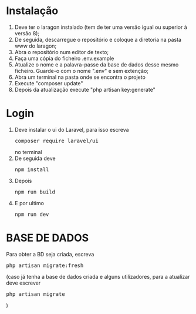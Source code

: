 <h1>Instalação</h1>
<ol>
    <li>Deve ter o laragon instalado (tem de ter uma versão igual ou superior á versão 8);</li>
    <li>De seguida, descarregue o repositório e coloque a diretoria na pasta www do laragon;</li>
    <li>Abra o repositório num editor de texto;</li>
    <li>Faça uma cópia do ficheiro .env.example</li>
    <li>Atualize o nome e a palavra-passe da base de dados desse mesmo ficheiro. Guarde-o com o nome ".env" e sem extenção;</li>
    <li>Abra um terminal na pasta onde se encontra o projeto</li>
    <li>Execute "composer update"</li>
    <li>Depois da atualização execute "php artisan key:generate"</li>
</ol>

<h1>Login</h1>
<ol>
    <li>Deve instalar o ui do Laravel, para isso escreva <pre>composer require laravel/ui</pre> no terminal</li>
    <li>De seguida deve <pre>npm install</pre></li>
    <li>Depois <pre>npm run build</pre></li>
    <li>E por ultimo <pre>npm run dev</pre></li>
</ol>

<h1>BASE DE DADOS</h1>
<p>Para obter a BD seja criada, escreva <pre>php artisan migrate:fresh</pre> (caso já tenha a base de dados criada e alguns utilizadores, para a atualizar deve escrever <pre>php artisan migrate</pre> )</p>